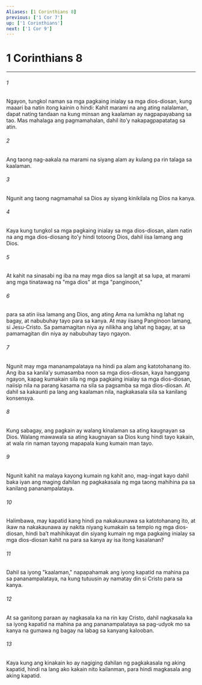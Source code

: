 ```yaml
---
Aliases: [1 Corinthians 8]
previous: ['1 Cor 7']
up: ['1 Corinthians']
next: ['1 Cor 9']
---
```

# 1 Corinthians 8

***

###### 1
Ngayon, tungkol naman sa mga pagkaing inialay sa mga dios-diosan, kung maaari ba natin itong kainin o hindi: Kahit marami na ang ating nalalaman, dapat nating tandaan na kung minsan ang kaalaman ay nagpapayabang sa tao. Mas mahalaga ang pagmamahalan, dahil itoʼy nakapagpapatatag sa atin. 

###### 2
Ang taong nag-aakala na marami na siyang alam ay kulang pa rin talaga sa kaalaman. 

###### 3
Ngunit ang taong nagmamahal sa Dios ay siyang kinikilala ng Dios na kanya. 

###### 4
Kaya kung tungkol sa mga pagkaing inialay sa mga dios-diosan, alam natin na ang mga dios-diosang itoʼy hindi totoong Dios, dahil iisa lamang ang Dios. 

###### 5
At kahit na sinasabi ng iba na may mga dios sa langit at sa lupa, at marami ang mga tinatawag na "mga dios" at mga "panginoon," 

###### 6
para sa atin iisa lamang ang Dios, ang ating Ama na lumikha ng lahat ng bagay, at nabubuhay tayo para sa kanya. At may iisang Panginoon lamang, si Jesu-Cristo. Sa pamamagitan niya ay nilikha ang lahat ng bagay, at sa pamamagitan din niya ay nabubuhay tayo ngayon. 

###### 7
Ngunit may mga mananampalataya na hindi pa alam ang katotohanang ito. Ang iba sa kanilaʼy sumasamba noon sa mga dios-diosan, kaya hanggang ngayon, kapag kumakain sila ng mga pagkaing inialay sa mga dios-diosan, naiisip nila na parang kasama na sila sa pagsamba sa mga dios-diosan. At dahil sa kakaunti pa lang ang kaalaman nila, nagkakasala sila sa kanilang konsensya. 

###### 8
Kung sabagay, ang pagkain ay walang kinalaman sa ating kaugnayan sa Dios. Walang mawawala sa ating kaugnayan sa Dios kung hindi tayo kakain, at wala rin naman tayong mapapala kung kumain man tayo. 

###### 9
Ngunit kahit na malaya kayong kumain ng kahit ano, mag-ingat kayo dahil baka iyan ang maging dahilan ng pagkakasala ng mga taong mahihina pa sa kanilang pananampalataya. 

###### 10
Halimbawa, may kapatid kang hindi pa nakakaunawa sa katotohanang ito, at ikaw na nakakaunawa ay nakita niyang kumakain sa templo ng mga dios-diosan, hindi baʼt mahihikayat din siyang kumain ng mga pagkaing inialay sa mga dios-diosan kahit na para sa kanya ay isa itong kasalanan? 

###### 11
Dahil sa iyong "kaalaman," napapahamak ang iyong kapatid na mahina pa sa pananampalataya, na kung tutuusin ay namatay din si Cristo para sa kanya. 

###### 12
At sa ganitong paraan ay nagkasala ka na rin kay Cristo, dahil nagkasala ka sa iyong kapatid na mahina pa ang pananampalataya sa pag-udyok mo sa kanya na gumawa ng bagay na labag sa kanyang kalooban. 

###### 13
Kaya kung ang kinakain ko ay nagiging dahilan ng pagkakasala ng aking kapatid, hindi na lang ako kakain nito kailanman, para hindi magkasala ang aking kapatid.

